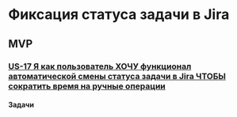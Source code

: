 # Фиксация статуса задачи в Jira

## MVP

### [US-17 Я как пользователь ХОЧУ функционал автоматической смены статуса задачи в Jira ЧТОБЫ сократить время на ручные операции](../ac/AC.md#us17)

#### Задачи
